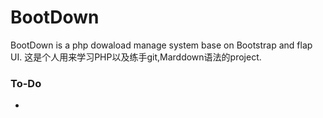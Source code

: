 # BootDown #

BootDown is a php dowaload manage system base on Bootstrap and flap UI.
这是个人用来学习PHP以及练手git,Marddown语法的project.
### To-Do ###

*
 

 